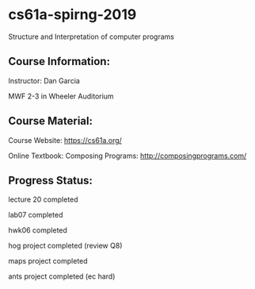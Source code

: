 # cs61a-spirng-2019
Structure and Interpretation of computer programs 

## Course Information: 
Instructor: Dan Garcia 

MWF 2-3 in Wheeler Auditorium

## Course Material: 
Course Website: https://cs61a.org/

Online Textbook: Composing Programs: http://composingprograms.com/


## Progress Status:
lecture 20 completed

lab07 completed

hwk06 completed

hog project completed (review Q8)

maps project completed

ants project completed (ec hard)
